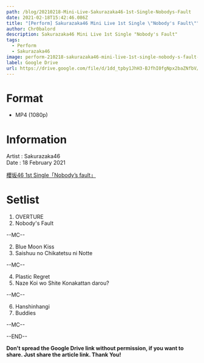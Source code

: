 ```yaml
---
path: /blog/20210218-Mini-Live-Sakurazaka46-1st-Single-Nobodys-Fault
date: 2021-02-18T15:42:46.086Z
title: "[Perform] Sakurazaka46 Mini Live 1st Single \"Nobody's Fault\""
author: Chr0balord
description: Sakurazaka46 Mini Live 1st Single "Nobody's Fault"
tags:
  - Perform
  - Sakurazaka46
image: perform-210218-sakurazaka46-mini-live-1st-single-nobody-s-fault-.mp4_thumbs.jpg
label: Google Drive
url: https://drive.google.com/file/d/1dd_tpby1JhH3-BJfhI0fgNpx2baZNfbV/view?usp=sharing
---
```

# Format

* MP4 (1080p)

# Information

Artist : Sakurazaka46 <br>
Date : 18 February 2021 <br>

[櫻坂46 1st Single「Nobody’s fault」](https://sakurazaka46.com/s/s46/page/1st_single_serial)

# Setlist

1. OVERTURE
2. Nobody's Fault

\--MC--

2. Blue Moon Kiss
3. Saishuu no Chikatetsu ni Notte

\--MC--

4. Plastic Regret
5. Naze Koi wo Shite Konakattan darou?

\--MC--

6. Hanshinhangi
7. Buddies

\--MC--

\--END--

**Don't spread the Google Drive link without permission, if you want to share. Just share the article link. Thank You!**